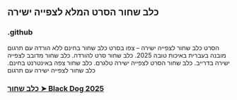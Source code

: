 ## כלב שחור הסרט המלא לצפייה ישירה
### .github

הסרט כלב שחור לצפייה ישירה – צפו בסרט כלב שחור בחינם ללא הורדה עם תרגום מובנה בעברית באיכות טובה 2025. כלב שחור סרט להורדה. כלב שחור מדובב לצפייה ישירה בדרייב. כלב שחור הסרט לצפייה ישירה טלגרם. כלב שחור צפה באינטרנט בחינם. כלב שחור לצפייה ישירה עם תרגום

### [כלב שחור ➤ Black Dog 2025](https://watching4khdmovies.blogspot.com/2025/05/black-dog-he.html)
